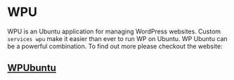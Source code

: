 WPU
===

WPU is an Ubuntu application for managing WordPress websites. Custom `services wpu` make it easier than ever to run WP on Ubuntu. WP Ubuntu can be a powerful combination. To find out more please checkout the website:

## [WPUbuntu](http://wpubuntu.com/)
